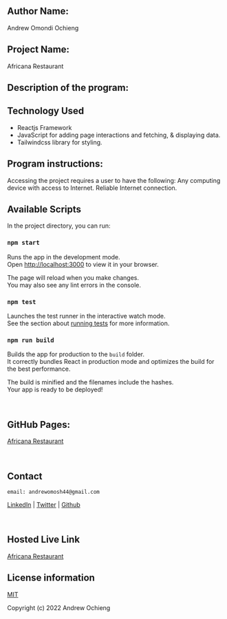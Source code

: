 ## Author Name:
Andrew Omondi Ochieng


## Project Name:
Africana Restaurant 


## Description of the program:




## Technology Used
* Reactjs Framework  
* JavaScript for adding page interactions and fetching, & displaying data. 
* Tailwindcss library for styling.


## Program instructions:
Accessing the project requires a user to have the following: Any computing device with access to Internet. Reliable Internet connection.


## Available Scripts

In the project directory, you can run:

### `npm start`

Runs the app in the development mode.\
Open [http://localhost:3000](http://localhost:3000) to view it in your browser.

The page will reload when you make changes.\
You may also see any lint errors in the console.

### `npm test`

Launches the test runner in the interactive watch mode.\
See the section about [running tests](https://facebook.github.io/create-react-app/docs/running-tests) for more information.

### `npm run build`

Builds the app for production to the `build` folder.\
It correctly bundles React in production mode and optimizes the build for the best performance.

The build is minified and the filenames include the hashes.\
Your app is ready to be deployed! 

<br>


## GitHub Pages:
[Africana Restaurant](https://github.com/Andrew-Ochieng/africana-restaurant-client)

<br />

## Contact

    email: andrewomosh44@gmail.com

[LinkedIn](https://www.linkedin.com/in/andrew-ochieng-00b076180/) | 
[Twitter](https://twitter.com/dev__drew) | 
[Github](https://github.com/Andrew-Ochieng)


<br />

## Hosted Live Link

[Africana Restaurant](https://africana-restaurant-client.vercel.app/)



## License information

[MIT](LICENCE)

Copyright (c) 2022 Andrew Ochieng

